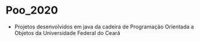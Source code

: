 # Poo_2020

<!--TOC_BEGIN-->

- Projetos desenvolvidos em java da cadeira de Programação Orientada a Objetos da Universidade Federal do Ceará

<!--TOC_END-->
